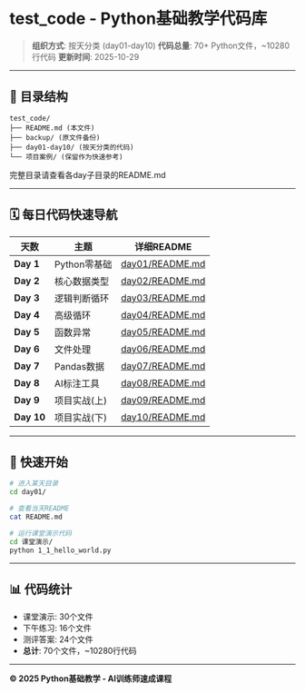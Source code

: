 # test_code - Python基础教学代码库

> **组织方式**: 按天分类 (day01-day10)
> **代码总量**: 70+ Python文件，~10280行代码
> **更新时间**: 2025-10-29

---

## 📂 目录结构

```
test_code/
├── README.md (本文件)
├── backup/ (原文件备份)
├── day01-day10/ (按天分类的代码)
└── 项目案例/ (保留作为快速参考)
```

完整目录请查看各day子目录的README.md

---

## 🗓️ 每日代码快速导航

| 天数 | 主题 | 详细README |
|------|------|------------|
| **Day 1** | Python零基础 | [day01/README.md](day01/README.md) |
| **Day 2** | 核心数据类型 | [day02/README.md](day02/README.md) |
| **Day 3** | 逻辑判断循环 | [day03/README.md](day03/README.md) |
| **Day 4** | 高级循环 | [day04/README.md](day04/README.md) |
| **Day 5** | 函数异常 | [day05/README.md](day05/README.md) |
| **Day 6** | 文件处理 | [day06/README.md](day06/README.md) |
| **Day 7** | Pandas数据 | [day07/README.md](day07/README.md) |
| **Day 8** | AI标注工具 | [day08/README.md](day08/README.md) |
| **Day 9** | 项目实战(上) | [day09/README.md](day09/README.md) |
| **Day 10** | 项目实战(下) | [day10/README.md](day10/README.md) |

---

## 🚀 快速开始

```bash
# 进入某天目录
cd day01/

# 查看当天README
cat README.md

# 运行课堂演示代码
cd 课堂演示/
python 1_1_hello_world.py
```

---

## 📊 代码统计

- 课堂演示: 30个文件
- 下午练习: 16个文件
- 测评答案: 24个文件
- **总计**: 70个文件，~10280行代码

---

**© 2025 Python基础教学 - AI训练师速成课程**
